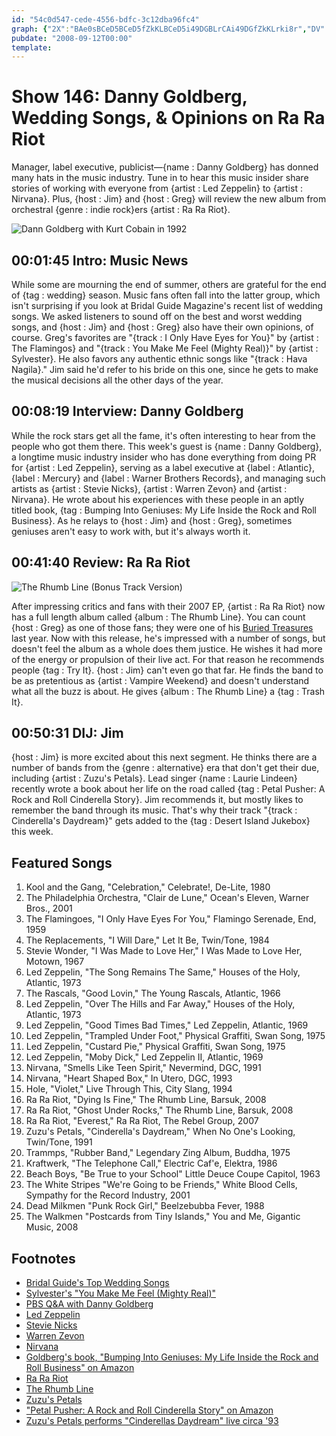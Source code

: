 ```yaml
---
id: "54c0d547-cede-4556-bdfc-3c12dba96fc4"
graph: {"2X":"BAe0sBCeD5BCeD5fZkKLBCeD5i49DGBLrCAi49DGfZkKLrki8r","DV":"CxTRbrEa0wrEa0wuoMq77yyqOrEa0wBGc5NrEa0wG1ui7rEa0wBIINirEa0wg8cEOrEa0w7Vi7crEa0w","1XG":"CXFfPb3eM2BQsAMb3eM2b3eM2dhnxe","2C7":"40NiYVVfux40NiYkDu6l40NiYQZmbUQZmbUm00ih"}
pubdate: "2008-09-12T00:00"
template: 
---
```






# Show 146: Danny Goldberg, Wedding Songs, & Opinions on Ra Ra Riot

Manager, label executive, publicist—{name : Danny Goldberg} has donned many hats in the music industry. Tune in to hear this music insider share stories of working with everyone from {artist : Led Zeppelin} to {artist : Nirvana}. Plus, {host : Jim} and {host : Greg} will review the new album from orchestral {genre : indie rock}ers {artist : Ra Ra Riot}.

![Dann Goldberg with Kurt Cobain in 1992](https://static.soundopinions.org/images/2008/goldberg.jpg)



## 00:01:45 Intro: Music News

While some are mourning the end of summer, others are grateful for the end of {tag : wedding} season. Music fans often fall into the latter group, which isn't surprising if you look at Bridal Guide Magazine's recent list of wedding songs. We asked listeners to sound off on the best and worst wedding songs, and {host : Jim} and {host : Greg} also have their own opinions, of course. Greg's favorites are "{track : I Only Have Eyes for You}" by {artist : The Flamingos} and "{track : You Make Me Feel (Mighty Real)}" by {artist : Sylvester}. He also favors any authentic ethnic songs like "{track : Hava Nagila}." Jim said he'd refer to his bride on this one, since he gets to make the musical decisions all the other days of the year.



## 00:08:19 Interview: Danny Goldberg

While the rock stars get all the fame, it's often interesting to hear from the people who got them there. This week's guest is {name : Danny Goldberg}, a longtime music industry insider who has done everything from doing PR for {artist : Led Zeppelin}, serving as a label executive at {label : Atlantic}, {label : Mercury} and {label : Warner Brothers Records}, and managing such artists as {artist : Stevie Nicks}, {artist : Warren Zevon} and {artist : Nirvana}. He wrote about his experiences with these people in an aptly titled book, {tag : Bumping Into Geniuses: My Life Inside the Rock and Roll Business}. As he relays to {host : Jim} and {host : Greg}, sometimes geniuses aren't easy to work with, but it's always worth it.



## 00:41:40 Review: Ra Ra Riot

![The Rhumb Line (Bonus Track Version)](https://static.soundopinions.org/assets/146/1XG0.jpg)

After impressing critics and fans with their 2007 EP, {artist : Ra Ra Riot} now has a full length album called {album : The Rhumb Line}. You can count {host : Greg} as one of those fans; they were one of his [Buried Treasures](/show/87/) last year. Now with this release, he's impressed with a number of songs, but doesn't feel the album as a whole does them justice. He wishes it had more of the energy or propulsion of their live act. For that reason he recommends people {tag : Try It}. {host : Jim} can't even go that far. He finds the band to be as pretentious as {artist : Vampire Weekend} and doesn't understand what all the buzz is about. He gives {album : The Rhumb Line} a {tag : Trash It}.



## 00:50:31 DIJ: Jim

{host : Jim} is more excited about this next segment. He thinks there are a number of bands from the {genre : alternative} era that don't get their due, including {artist : Zuzu's Petals}. Lead singer {name : Laurie Lindeen} recently wrote a book about her life on the road called {tag : Petal Pusher: A Rock and Roll Cinderella Story}. Jim recommends it, but mostly likes to remember the band through its music. That's why their track "{track : Cinderella's Daydream}" gets added to the {tag : Desert Island Jukebox} this week.



## Featured Songs

1. Kool and the Gang, "Celebration," Celebrate!, De-Lite, 1980
2. The Philadelphia Orchestra, "Clair de Lune," Ocean's Eleven, Warner Bros., 2001
3. The Flamingoes, "I Only Have Eyes For You," Flamingo Serenade, End, 1959
4. The Replacements, "I Will Dare," Let It Be, Twin/Tone, 1984
5. Stevie Wonder, "I Was Made to Love Her," I Was Made to Love Her, Motown, 1967
6. Led Zeppelin, "The Song Remains The Same," Houses of the Holy, Atlantic, 1973
7. The Rascals, "Good Lovin," The Young Rascals, Atlantic, 1966
8. Led Zeppelin, "Over The Hills and Far Away," Houses of the Holy, Atlantic, 1973
9. Led Zeppelin, "Good Times Bad Times," Led Zeppelin, Atlantic, 1969
10. Led Zeppelin, "Trampled Under Foot," Physical Graffiti, Swan Song, 1975
11. Led Zeppelin, "Custard Pie," Physical Graffiti, Swan Song, 1975
12. Led Zeppelin, "Moby Dick," Led Zeppelin II, Atlantic, 1969
13. Nirvana, "Smells Like Teen Spirit," Nevermind, DGC, 1991
14. Nirvana, "Heart Shaped Box," In Utero, DGC, 1993
15. Hole, "Violet," Live Through This, City Slang, 1994
16. Ra Ra Riot, "Dying Is Fine," The Rhumb Line, Barsuk, 2008
17. Ra Ra Riot, "Ghost Under Rocks," The Rhumb Line, Barsuk, 2008
18. Ra Ra Riot, "Everest," Ra Ra Riot, The Rebel Group, 2007
19. Zuzu's Petals, "Cinderella's Daydream," When No One's Looking, Twin/Tone, 1991
20. Trammps, "Rubber Band," Legendary Zing Album, Buddha, 1975
21. Kraftwerk, "The Telephone Call," Electric Caf'e, Elektra, 1986
22. Beach Boys, "Be True to your School" Little Deuce Coupe Capitol, 1963
23. The White Stripes "We're Going to be Friends," White Blood Cells, Sympathy for the Record Industry, 2001
24. Dead Milkmen "Punk Rock Girl," Beelzebubba Fever, 1988
25. The Walkmen "Postcards from Tiny Islands," You and Me, Gigantic Music, 2008



## Footnotes

- [Bridal Guide's Top Wedding Songs](http://bridalguide.com/planning/wedding-reception/top-90-wedding-songs)
- [Sylvester's "You Make Me Feel (Mighty Real)"](http://www.youtube.com/watch?v=oG2ixYJ79iE)
- [PBS Q&A with Danny Goldberg](http://www.pbs.org/wgbh/pages/frontline/shows/music/interviews/goldberg.html)
- [Led Zeppelin](http://www.ledzeppelin.com/)
- [Stevie Nicks](http://stevienicksofficial.com/)
- [Warren Zevon](http://www.warrenzevon.com/)
- [Nirvana](http://www.allmusic.com/cg/amg.dll?p=amg&sql=11:hifexqr5ld6e)
- [Goldberg's book, "Bumping Into Geniuses: My Life Inside the Rock and Roll Business" on Amazon](http://www.amazon.com/Bumping-Into-Geniuses-Inside-Business/dp/1592403700)
- [Ra Ra Riot](http://www.rarariot.com/)
- [The Rhumb Line](http://www.metacritic.com/music/artists/rarariot/rhumbline?q=the%20rhumb%20line)
- [Zuzu's Petals](http://www.twintone.com/zuzu.html)
- ["Petal Pusher: A Rock and Roll Cinderella Story" on Amazon](http://www.amazon.com/Petal-Pusher-Rock-Cinderella-Story/dp/0743292324)
- [Zuzu's Petals performs "Cinderellas Daydream" live circa '93](http://laurielindeen.blogspot.com/2008/05/zuzus-petals-cinderellas-daydream-video.html)